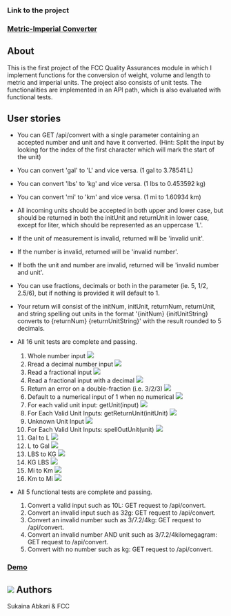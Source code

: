 


### Link to the project
### [Metric-Imperial Converter](https://www.freecodecamp.org/learn/quality-assurance/quality-assurance-projects/metric-imperial-converter)

## About

This is the first project of the FCC Quality Assurances module in which I implement functions for the conversion of weight, volume and length to metric and imperial units. The project also consists of unit tests. The functionalities are implemented in an API path, which is also evaluated with functional tests.

## User stories

- You can GET /api/convert with a single parameter containing an accepted number and unit and have it converted. (Hint: Split the input by looking for the index of the first character which will mark the start of the unit)

- You can convert 'gal' to 'L' and vice versa. (1 gal to 3.78541 L)

- You can convert 'lbs' to 'kg' and vice versa. (1 lbs to 0.453592 kg)

- You can convert 'mi' to 'km' and vice versa. (1 mi to 1.60934 km)

- All incoming units should be accepted in both upper and lower case, but should be returned in both the initUnit and returnUnit in lower case, except for liter, which should be represented as an uppercase 'L'.

- If the unit of measurement is invalid, returned will be 'invalid unit'.

- If the number is invalid, returned will be 'invalid number'.

- If both the unit and number are invalid, returned will be 'invalid number and unit'.

- You can use fractions, decimals or both in the parameter (ie. 5, 1/2, 2.5/6), but if nothing is provided it will default to 1.

- Your return will consist of the initNum, initUnit, returnNum, returnUnit, and string spelling out units in the format '{initNum} {initUnitString} converts to {returnNum} {returnUnitString}' with the result rounded to 5 decimals.

- All 16 unit tests are complete and passing.
  1. Whole number input <img src="https://img.icons8.com/emoji/15/000000/check-mark-emoji.png"/>
  2. Rread a decimal number input <img src="https://img.icons8.com/emoji/15/000000/check-mark-emoji.png"/>
  3. Read a fractional input <img src="https://img.icons8.com/emoji/15/000000/check-mark-emoji.png"/>
  4. Read a fractional input with a decimal <img src="https://img.icons8.com/emoji/15/000000/check-mark-emoji.png"/>
  5. Return an error on a double-fraction (i.e. 3/2/3) <img src="https://img.icons8.com/emoji/15/000000/check-mark-emoji.png"/>
  6. Default to a numerical input of 1 when no numerical <img src="https://img.icons8.com/emoji/15/000000/check-mark-emoji.png"/>
  7. For each valid unit input: getUnit(input) <img src="https://img.icons8.com/emoji/15/000000/check-mark-emoji.png"/>
  8. For Each Valid Unit Inputs: getReturnUnit(initUnit) <img src="https://img.icons8.com/emoji/15/000000/check-mark-emoji.png"/>
  9. Unknown Unit Input <img src="https://img.icons8.com/emoji/15/000000/check-mark-emoji.png"/>
  10. For Each Valid Unit Inputs: spellOutUnit(unit) <img src="https://img.icons8.com/emoji/15/000000/check-mark-emoji.png"/>
  11. Gal to L <img src="https://img.icons8.com/emoji/15/000000/check-mark-emoji.png"/>
  12. L to Gal <img src="https://img.icons8.com/emoji/15/000000/check-mark-emoji.png"/>
  13. LBS to KG <img src="https://img.icons8.com/emoji/15/000000/check-mark-emoji.png"/>
  14. KG LBS <img src="https://img.icons8.com/emoji/15/000000/check-mark-emoji.png"/>
  15. Mi to Km <img src="https://img.icons8.com/emoji/15/000000/check-mark-emoji.png"/>
  16. Km to Mi <img src="https://img.icons8.com/emoji/15/000000/check-mark-emoji.png"/>

- All 5 functional tests are complete and passing.
  1. Convert a valid input such as 10L: GET request to /api/convert.
  2. Convert an invalid input such as 32g: GET request to /api/convert.
  3. Convert an invalid number such as 3/7.2/4kg: GET request to /api/convert.
  4. Convert an invalid number AND unit such as 3/7.2/4kilomegagram: GET request to /api/convert.
  5. Convert with no number such as kg: GET request to /api/convert.

### [ Demo](https://boilerplate-project-metricimpconverter.sukainaabkari.repl.co/)


## <a href="https://www.freecodecamp.org/suki-220" target="_blank"><img src="https://img.icons8.com/external-sbts2018-lineal-color-sbts2018/30/000000/external-developer-women-profession-sbts2018-lineal-color-sbts2018.png"/></a> Authors

Sukaina Abkari & FCC
